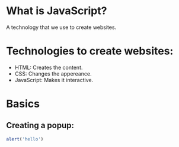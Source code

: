 # What is JavaScript?
A technology that we use to create websites.

# Technologies to create websites:
- HTML: Creates the content.
- CSS: Changes the appereance.
- JavaScript: Makes it interactive.

# Basics

## Creating a popup:
```js
alert('hello')
```